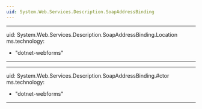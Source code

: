 ```yaml
---
uid: System.Web.Services.Description.SoapAddressBinding
---
```


---
uid: System.Web.Services.Description.SoapAddressBinding.Location
ms.technology: 
  - "dotnet-webforms"
---

---
uid: System.Web.Services.Description.SoapAddressBinding.#ctor
ms.technology: 
  - "dotnet-webforms"
---
